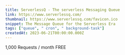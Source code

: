 ```yaml
---
title: ServerlessQ - The serverless Messaging Queue
link: https://www.serverlessq.com/
thumbnail: https://www.serverlessq.com/favicon.ico
snippet: The Message Queue for the Serverless Era
tags: ["queue", " cron", " background-task"]
createdAt: 2023-06-21T00:00:00.000Z
---
```

1,000 Requests / month FREE